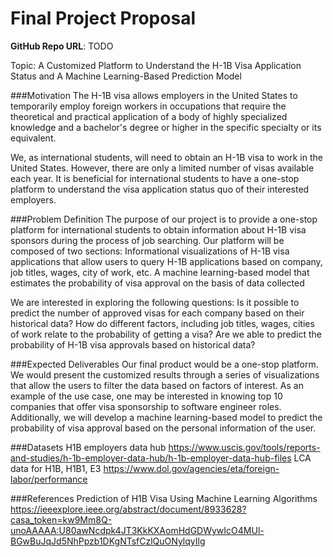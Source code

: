 # Final Project Proposal

**GitHub Repo URL**: TODO

Topic: A Customized Platform to Understand the H-1B Visa Application Status and A Machine Learning-Based Prediction Model

###Motivation
The H-1B visa allows employers in the United States to temporarily employ foreign workers in occupations that require the theoretical and practical application of a body of highly specialized knowledge and a bachelor's degree or higher in the specific specialty or its equivalent.

We, as international students, will need to obtain an H-1B visa to work in the United States.  However, there are only a limited number of visas available each year. It is beneficial for international students to have a one-stop platform to understand the visa application status quo of their interested employers.

###Problem Definition
The purpose of our project is to provide a one-stop platform for international students to obtain information about H-1B visa sponsors during the process of job searching. Our platform will be composed of two sections:
Informational visualizations of H-1B visa applications that allow users to query H-1B applications based on company, job titles, wages, city of work, etc.
A machine learning-based model that estimates the probability of visa approval on the basis of data collected

We are interested in exploring the following questions:
Is it possible to predict the number of approved visas for each company based on their historical data?
How do different factors, including job titles, wages, cities of work relate to the probability of getting a visa?
Are we able to predict the probability of H-1B visa approvals based on historical data?

###Expected Deliverables
Our final product would be a one-stop platform. We would present the customized results through a series of visualizations that allow the users to filter the data based on factors of interest. As an example of the use case, one may be interested in knowing top 10 companies that offer visa sponsorship to software engineer roles. Additionally, we will develop a machine learning-based model to predict the probability of visa approval based on the personal information of the user.

###Datasets
H1B employers data hub
https://www.uscis.gov/tools/reports-and-studies/h-1b-employer-data-hub/h-1b-employer-data-hub-files
LCA data for H1B, H1B1, E3
https://www.dol.gov/agencies/eta/foreign-labor/performance

###References
Prediction of H1B Visa Using Machine Learning Algorithms
https://ieeexplore.ieee.org/abstract/document/8933628?casa_token=kw9Mm8Q-unoAAAAA:U80awNcdpk4JT3KkKXAomHdGDWywIcO4MUl-BGwBuJqJd5NhPpzb1DKgNTsfCzlQuONylqyIlg
